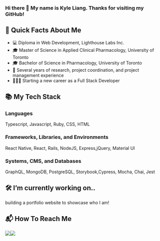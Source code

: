 ### Hi there 👋 My name is Kyle Liang. Thanks for visiting my GitHub!

<!--
**kliang1194/kliang1194** is a ✨ _special_ ✨ repository because its `README.md` (this file) appears on your GitHub profile.

Here are some ideas to get you started:


- 🌱 I’m currently learning ...
- 👯 I’m looking to collaborate on ...
- 🤔 I’m looking for help with ...
- 💬 Ask me about ...
- 📫 How to reach me: ...
- 😄 Pronouns: ...
- ⚡ Fun fact: ...
-->

## 👤 Quick Facts About Me
- 💻 Diploma in Web Development, Lighthouse Labs Inc.
- 🎓 Master of Science in Applied Clinical Pharmacology, University of Toronto
- 🎓 Bachelor of Science in Pharmacology, University of Toronto
- 💼 Several years of research, project coordination, and project management experience 
- 👨🏻‍💻 Starting a new career as a Full Stack Developer

## 📚 My Tech Stack
### Languages
<p>
  Typescript, Javascript, Ruby, CSS, HTML
</p>

### Frameworks, Libraries, and Environments
<p>
  React Native, React, Rails, NodeJS, Express,jQuery, Material UI
</p>

### Systems, CMS, and Databases
<p>
  GraphQL, MongoDB, PostgreSQL, Storybook,Cypress, Mocha, Chai, Jest
</p>

## 🛠 I’m currently working on.. 
<p>building a portfolio website to showcase who I am!</p>  


## 📬 How To Reach Me
<p><a href="https://www.linkedin.com/in/kyle-liang-742916b0/"><img src="https://img.icons8.com/fluency/48/000000/linkedin.png"/></a><a href="mailto:kliang1194@gmail.com"><img src="https://img.icons8.com/color/48/000000/gmail-new.png"/></a></p>


